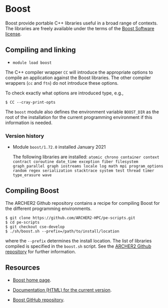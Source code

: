 # Boost

Boost provide portable C++ libraries useful in a broad range of
contexts. The libraries are freely available under the terms of
the [Boost Software license][1].

[1]: https://www.boost.org/users/license.html


## Compiling and linking

- `module load boost`

The C++ compiler wrapper `CC` will
introduce the appropriate options to compile an application
against the Boost libraries. The other compiler wrappers
(`cc` and `ftn`) do not introduce these options.

To check exactly what options are introduced type, e.g.,
```
$ CC --cray-print-opts
```

The `boost` module also defines the environment variable `BOOST_DIR`
as the root of the installation for the current programming environment
if this information is needed.

### Version history

- Module `boost/1.72.0` installed January 2021

    The following libraries are installed: `atomic chrono container context
    contract coroutine date_time exception fiber filesystem graph_parallel
    graph iostreams locale log math mpi program_options random
    regex serialization stacktrace system test thread timer type_erasure
    wave`

## Compiling Boost

The ARCHER2 Github repository contains a recipe for compiling Boost for
the different programming environments.
```
$ git clone https://github.com/ARCHER2-HPC/pe-scripts.git
$ cd pe-scripts
$ git checkout cse-develop
$ ./sh/boost.sh --prefix=/path/to/install/location
```
where the `--prefix` determines the install location. The list of
libraries compiled is specified in the `boost.sh` script. See the
[ARCHER2 Github repository][4] for further information.

[4]: https://github.com/ARCHER2-HPC/pe-scripts/tree/cse-develop

## Resources

- [Boost home page][5].

- [Documentation (HTML) for the current version][6].

- [Boost GitHub repository][7].

[5]: https://www.boost.org
[6]: https://www.boost.org/doc/libs/1_75_0/libs/libraries.htm
[7]: https://github.com/boostorg


